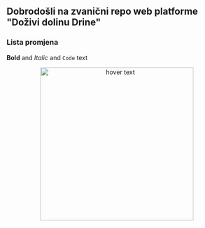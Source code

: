 ## Dobrodošli na zvanični repo web platforme "Doživi dolinu Drine"

### Lista promjena

**Bold** and _Italic_ and `Code` text
<p align="center">
  <img src="https://i1.wp.com/drina.wpdevcloud.com/wp-content/uploads/2019/07/phone-x-final.png" width="350" title="hover text">
